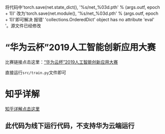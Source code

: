 将代码中'torch.save(net.state_dict(), '%s/net_%03d.pth' % (args.outf, epoch + 1))' 改为'torch.save(net.module(), '%s/net_%03d.pth' % (args.outf, epoch + 1))'即可解决 报错' 'collections.OrderedDict' object has no attribute 'eval' '。源文件已经修改
# “华为云杯”2019人工智能创新应用大赛
比赛链接点击这里：[“华为云杯”2019人工智能创新应用大赛](https://competition.huaweicloud.com/information/1000021526/circumstances)


直接运行`src/train.py`文件即可

# 知乎详解

[知乎详解点击这里](https://zhuanlan.zhihu.com/p/98740628)

## 此代码为线下运行代码，不支持华为云端运行

